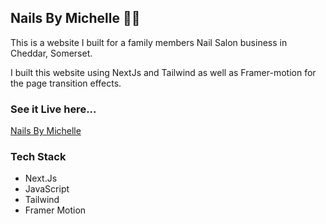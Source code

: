 ## Nails By Michelle 💅🏼

This is a website I built for a family members Nail Salon business in Cheddar, Somerset.

I built this website using NextJs and Tailwind as well as Framer-motion for the page transition effects.

### See it Live here...
[Nails By Michelle](https://nails-by-michelle.netlify.app/)

### Tech Stack
- Next.Js
- JavaScript
- Tailwind
- Framer Motion
